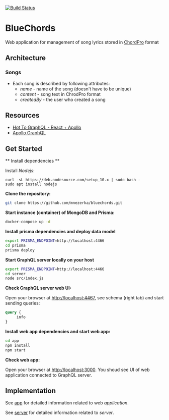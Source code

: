 [![Build Status](https://dev.azure.com/cvakiitho/bluechords/_apis/build/status/bluechords.bluechords?branchName=master)](https://dev.azure.com/cvakiitho/bluechords/_build/latest?definitionId=2&branchName=master)
# BlueChords

Web application for management of song lyrics stored in
[ChordPro](https://www.chordpro.org/chordpro/ChordPro-File-Format-Specification.html)
format

## Architecture

### Songs
* Each song is described by following attributes:
  * *name* - name of the song (doesn't have to be unique)
  * *content* - song text in ChrodPro format
  * *createdBy* - the user who created a song

## Resources ##

* [Hot To GraphQL - React + Apollo](https://www.howtographql.com/react-apollo/0-introduction/)
* [Apollo GraphQL](https://www.apollographql.com)

## Get Started ##

** Install dependencies **

Install *Nodejs*:
```
curl -sL https://deb.nodesource.com/setup_10.x | sudo bash -
sudo apt install nodejs
```

**Clone the repository:**

```sh
git clone https://github.com/mnezerka/bluechords.git
```

**Start instance (container) of MongoDB and Prisma:**
```sh
docker-compose up -d
```

**Install prisma dependencies and deploy data model**

```sh
export PRISMA_ENDPOINT=http://localhost:4466
cd prisma
prisma deploy
```

**Start GraphQL server locally on your host**

```sh
export PRISMA_ENDPOINT=http://localhost:4466
cd server
node src/index.js
```

**Check GraphQL server web UI:**

Open your browser at [http://localhost:4467](http://localhost:4467), see schema
(right tab)  and start sending queries:

```graphql
query {
     info
}
```

**Install web app dependencies and start web app:**

```sh
cd app
npm install
npm start
```

**Check web app:**

Open your browser at [http://localhost:3000](http://localhost:3000). You shoud see
UI of web application connected to GraphQL server.

## Implementation ##

See [app](app/README.md) for detailed information related to web *application*.

See [server](server/README.md) for detailed information related to *server*.
